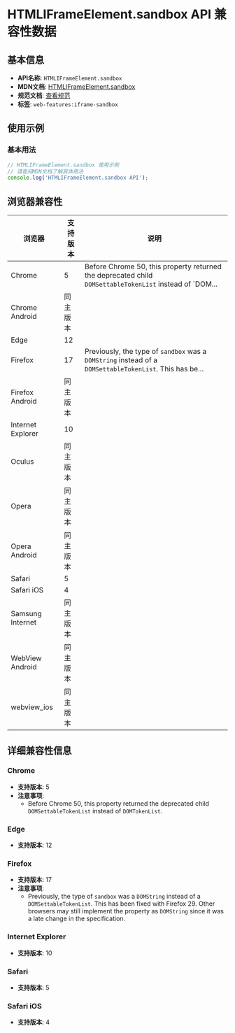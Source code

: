 # HTMLIFrameElement.sandbox API 兼容性数据

## 基本信息

- **API名称**: `HTMLIFrameElement.sandbox`
- **MDN文档**: [HTMLIFrameElement.sandbox](https://developer.mozilla.org/docs/Web/API/HTMLIFrameElement/sandbox)
- **规范文档**: [查看规范](https://html.spec.whatwg.org/multipage/iframe-embed-object.html#dom-iframe-sandbox)
- **标签**: `web-features:iframe-sandbox`

## 使用示例

### 基本用法

```javascript
// HTMLIFrameElement.sandbox 使用示例
// 请查阅MDN文档了解具体用法
console.log('HTMLIFrameElement.sandbox API');
```

## 浏览器兼容性

| 浏览器 | 支持版本 | 说明 |
|--------|----------|------|
| Chrome | 5 | Before Chrome 50, this property returned the deprecated child `DOMSettableTokenList` instead of `DOM... |
| Chrome Android | 同主版本 |  |
| Edge | 12 |  |
| Firefox | 17 | Previously, the type of `sandbox` was a `DOMString` instead of a `DOMSettableTokenList`. This has be... |
| Firefox Android | 同主版本 |  |
| Internet Explorer | 10 |  |
| Oculus | 同主版本 |  |
| Opera | 同主版本 |  |
| Opera Android | 同主版本 |  |
| Safari | 5 |  |
| Safari iOS | 4 |  |
| Samsung Internet | 同主版本 |  |
| WebView Android | 同主版本 |  |
| webview_ios | 同主版本 |  |

## 详细兼容性信息

### Chrome

- **支持版本**: 5
- **注意事项**:
  - Before Chrome 50, this property returned the deprecated child `DOMSettableTokenList` instead of `DOMTokenList`.

### Edge

- **支持版本**: 12

### Firefox

- **支持版本**: 17
- **注意事项**:
  - Previously, the type of `sandbox` was a `DOMString` instead of a `DOMSettableTokenList`. This has been fixed with Firefox 29. Other browsers may still implement the property as `DOMString` since it was a late change in the specification.

### Internet Explorer

- **支持版本**: 10

### Safari

- **支持版本**: 5

### Safari iOS

- **支持版本**: 4

